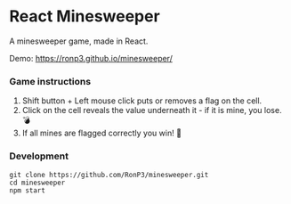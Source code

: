 # React Minesweeper
A minesweeper game, made in React.

Demo: https://ronp3.github.io/minesweeper/


### Game instructions
1. Shift button + Left mouse click puts or removes a flag on the cell.
2. Click on the cell reveals the value underneath it - if it is mine, you lose. 💣
3. If all mines are flagged correctly you win! 🚩

### Development
```
git clone https://github.com/RonP3/minesweeper.git
cd minesweeper
npm start
```
